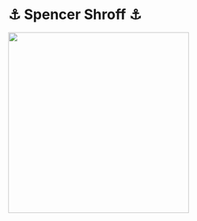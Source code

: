 # ⚓ Spencer Shroff ⚓  
<img src="https://upload.wikimedia.org/wikipedia/commons/e/e3/Demonstrating_Chaos_with_a_Double_Pendulum.gif" width="365" height="365" align="center"/>


